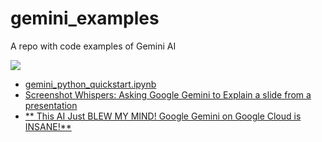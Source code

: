 # gemini_examples
A repo with code examples of Gemini AI

<IMG SRC="https://aiforsocialgood.ca/wp-content/uploads/google-gemini-ai.png" />

- <A HREF="gemini_python_quickstart.ipynb" target="_blank">gemini_python_quickstart.ipynb</A>
- <A HREF="https://www.youtube.com/watch?v=5WKgc-BSR54" target="_blank">Screenshot Whispers: Asking Google Gemini to Explain a slide from a presentation</A>
- <A HREF="https://www.youtube.com/watch?v=9J-CCWnsqHU" target="_blank">** This AI Just BLEW MY MIND! Google Gemini on Google Cloud is INSANE!**</A>

